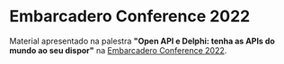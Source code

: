 # Embarcadero Conference 2022

Material apresentado na palestra **"Open API e Delphi: tenha as APIs do mundo ao seu dispor"** na [Embarcadero Conference 2022](https://embarcaderoconference.com.br).

